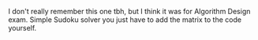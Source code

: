 I don't really remember this one tbh, but I think it was for Algorithm Design exam. Simple Sudoku solver you just have to add the matrix to the code yourself.

